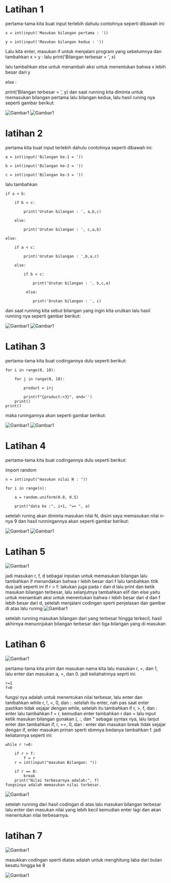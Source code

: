 # Latihan 1
pertama-tama kita buat input terlebih dahulu contohnya seperti dibawah ini:
```
x = int(input('Masukan bilangan pertama : '))
```
```
y = int(input('Masukan bilangan kedua : '))
```
Lalu kita enter, masukan if untuk menjalani program yang sebelumnya dan tambahkan x > y : lalu print('Bilangan terbesar = ', x)

lalu tambahkan else untuk menambah aksi untuk menentukan bahwa x lebih besar dari y

else :

  print('Bilangan terbesar = ', y)
dan saat running kita diminta untuk memasukan bilangan pertama lalu bilangan kedua,
lalu hasil runing nya seperti gambar berikut:

![Gambar1](fotoss/ss1.png)
![Gambar1](fotoss/ss1.1.png)

# latihan 2
pertama kita buat input terlebih dahulu contohnya seperti dibawah ini:
```
a = int(input('Bilangan ke-1 = '))

b = int(input('Bilangan ke-2 = '))

c = int(input('Bilangan ke-3 = '))
```
lalu tambahkan
```
if a < b:

    if b < c:
    
        print('Urutan bilangan : ', a,b,c)
        
    else:
    
        print('Urutan bilangan : ', c,a,b)
        
else:

    if a < c:
    
        print('Urutan bilangan : ',b,a,c)
        
    else:
    
        if b < c:
        
            print('Urutan bilangan : ', b,c,a)
            
         else:
         
            print('Urutan bilangan : ', c)
 ```
dan saat running kita sebut bilangan yang ingin kita urutkan lalu hasil running nya seperti gambar berikut:

![Gambar1](fotoss/ss2.png)
![Gambar1](fotoss/ss2.1.png)

# Latihan 3 

pertama-tama kita buat codingannya dulu seperti berikut:
```
for i in range(0, 10):

    for j in range(0, 10):
    
        product = i+j
        
        print(f"{product:>3}", end='')
    print()
print()
```
maka runingannya akan seperti gambar berikut:

![Gambar1](fotoss/ss3.png)
![Gambar1](fotoss/ss3.1.png)


# Latihan 4
pertama-tama kita buat codingannya dulu seperti berikut:

import random
```
n = int(input("masukan nilai N : "))

for i in range(n):

    a = random.uniform(0.0, 0.5)
    
    print("data ke :", i+1, "=> ", a)
```
setelah runing akan diminta masukan nilai N, disini saya memasukan nilai n-nya 9 dan hasil runningannya akan seperti gambar berikut:

![Gambar1](fotoss/ss4.png)
![Gambar1](fotoss/ss4.1.png)

# Latihan 5
![Gambar1](fotoss/ss5.png)


jadi masukan r, f, d sebagai inputan untuk memasukan bilangan lalu tambahkan if menandakan bahwa r lebih besar dari f lalu tambahkan titik dua jadi seperti ini If r > f: lakukan juga pada r dan d lalu print dan ketik masukan bilangan terbesar, lalu selanjutnya tambahkan elif dan else yaitu untuk menambah aksi untuk menentukan bahwa r lebih besar dari d dan f lebih besar dari d, setelah menjalani codingan sperti penjelasan dan gambar di atas lalu runing
![Gambar1](fotoss/ss5.1)


setelah running masukan bilangan dari yang terbesar hingga terkecil, hasil akhirnya menunnjukan bilangan terbesar dari tiga bilangan yang di masukan

# Latihan 6
![Gambar1](fotoss/ss6.png)


pertama-tama kita print dan masukan nama kita lalu masukan r, =, dan 1, lalu enter dan masukan a, =, dan 0. jadi keliahatnnya seprti ini:
```
r=1
f=0
```
fungsi nya adalah untuk menentukan nilai terbesar, lalu enter dan tambahkan while r, !, =, 0, dan :. setelah itu enter, nah pas saat enter pastikan tidak sejajar dengan while, setelah itu tambahkan if r, >, f, dan : enter lalu tambahkan f = r, kemudian enter tambahkan r dan = lalu input ketik masukan bilangan gunakan (, :, dan " sebagai syntax nya, lalu lanjut enter dan tambahkan if, r, ==, 0, dan : enter dan masukan break tidak sejajar dengan if, enter masukan prinan sperti sbmnya bedanya tambahkan f. jadi keliatannya seperti ini:
```
while r !=0:

    if r > f:
        f = r
    r = int(input("masukan Bilangan: "))
    
    if r == 0:
        break
    print("Nilai terbesarnya adalah:", f)
fungsinya adalah memasukan nilai terbesar.
```
![Gambar1](fotoss/ss6.1.png)


setelah running dari hasil codingan di atas lalu masukan bilangan terbesar lalu enter dan masukan nilai yang lebih kecil kemudian enter lagi dan akan menentukan nilai terbesarnya.

# latihan 7
![Gambar1](fotoss/ss7.png)


masukkan codingan sperti diatas adalah untuk menghitung laba dari bulan kesatu hingga ke 8

![Gambar1](fotoss/ss7.1.png)
